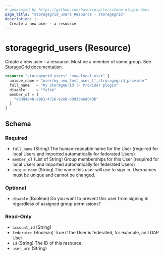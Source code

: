 ```yaml
---
# generated by https://github.com/hashicorp/terraform-plugin-docs
page_title: "storagegrid_users Resource - storagegrid"
description: |-
  Create a new user - a resource
---
```


# storagegrid_users (Resource)

Create a new user - a resource. Must be a member of some group.
See [StorageGrid documentation](https://docs.netapp.com/us-en/storagegrid-118/tenant/managing-local-users.html).

```terraform
resource "storagegrid_users" "new-local-user" {
  unique_name = "user/my_new_test_user_tf_stroragegrid_provider"
  full_name   = "My StorageGrid TF Provider plugin"
  disable     = "false"
  member_of = [
    "a9dd4848-a863-4716-82eb-d0939a6d643b"
  ]
}
```

<!-- schema generated by tfplugindocs -->
## Schema

### Required

- `full_name` (String) The human-readable name for the User (required for local Users and imported automatically for federated Users)
- `member_of` (List of String) Group memberships for this User (required for local Users and imported automatically for federated Users)
- `unique_name` (String) The name this user will use to sign in. Usernames must be unique and cannot be changed.

### Optional

- `disable` (Boolean) Do you want to prevent this user from signing in regardless of assigned group permissions?

### Read-Only

- `account_id` (String)
- `federated` (Boolean) True if the User is federated, for example, an LDAP User
- `id` (String) The ID of this resource.
- `user_urn` (String)

